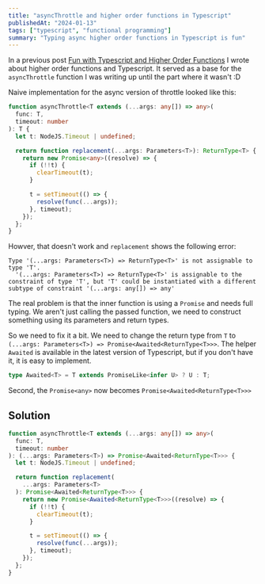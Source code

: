 ```yaml
---
title: "asyncThrottle and higher order functions in Typescript"
publishedAt: "2024-01-13"
tags: ["typescript", "functional programming"]
summary: "Typing async higher order functions in Typescript is fun"
---
```


In a previous post [Fun with Typescript and Higher Order Functions](/blog/2019-06-06-fun-with-typescript-higher-order-functions) I wrote about higher order functions and Typescript. It served as a base for the `asyncThrottle` function I was writing up until the part where it wasn't :D

Naive implementation for the async version of throttle looked like this:

```typescript
function asyncThrottle<T extends (...args: any[]) => any>(
  func: T,
  timeout: number
): T {
  let t: NodeJS.Timeout | undefined;

  return function replacement(...args: Parameters<T>): ReturnType<T> {
    return new Promise<any>((resolve) => {
      if (!!t) {
        clearTimeout(t);
      }

      t = setTimeout(() => {
        resolve(func(...args));
      }, timeout);
    });
  };
}
```

Howver, that doesn't work and `replacement` shows the following error:

```
Type '(...args: Parameters<T>) => ReturnType<T>' is not assignable to type 'T'.
  '(...args: Parameters<T>) => ReturnType<T>' is assignable to the constraint of type 'T', but 'T' could be instantiated with a different subtype of constraint '(...args: any[]) => any'
```

The real problem is that the inner function is using a `Promise` and needs full typing. We aren't just calling the passed function, we need to construct something using its parameters and return types.

So we need to fix it a bit. We need to change the return type from `T` to `(...args: Parameters<T>) => Promise<Awaited<ReturnType<T>>>`. The helper `Awaited` is available in the latest version of Typescript, but if you don't have it, it is easy to implement.

```typescript
type Awaited<T> = T extends PromiseLike<infer U> ? U : T;
```

Second, the `Promise<any>` now becomes `Promise<Awaited<ReturnType<T>>>`

## Solution

```typescript
function asyncThrottle<T extends (...args: any[]) => any>(
  func: T,
  timeout: number
): (...args: Parameters<T>) => Promise<Awaited<ReturnType<T>>> {
  let t: NodeJS.Timeout | undefined;

  return function replacement(
    ...args: Parameters<T>
  ): Promise<Awaited<ReturnType<T>>> {
    return new Promise<Awaited<ReturnType<T>>>((resolve) => {
      if (!!t) {
        clearTimeout(t);
      }

      t = setTimeout(() => {
        resolve(func(...args));
      }, timeout);
    });
  };
}
```
